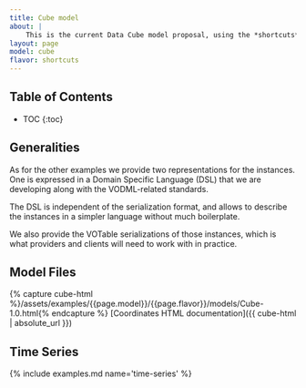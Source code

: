 ```yaml
---
title: Cube model
about: |
    This is the current Data Cube model proposal, using the *shortcuts* STC model.
layout: page
model: cube
flavor: shortcuts
---
```


Table of Contents
-----------------
* TOC
{:toc}

Generalities
------------

As for the other examples we provide two representations for the instances. One is expressed in
a Domain Specific Language (DSL) that we are developing along with the VODML-related standards.

The DSL is independent of the serialization format, and allows to describe the instances
in a simpler language without much boilerplate.

We also provide the VOTable serializations of those instances, which is what providers and
clients will need to work with in practice.

Model Files
-----------

{% capture cube-html %}/assets/examples/{{page.model}}/{{page.flavor}}/models/Cube-1.0.html{% endcapture %}
[Coordinates HTML documentation]({{ cube-html | absolute_url }})

Time Series
-----------

{% include examples.md name='time-series' %}
